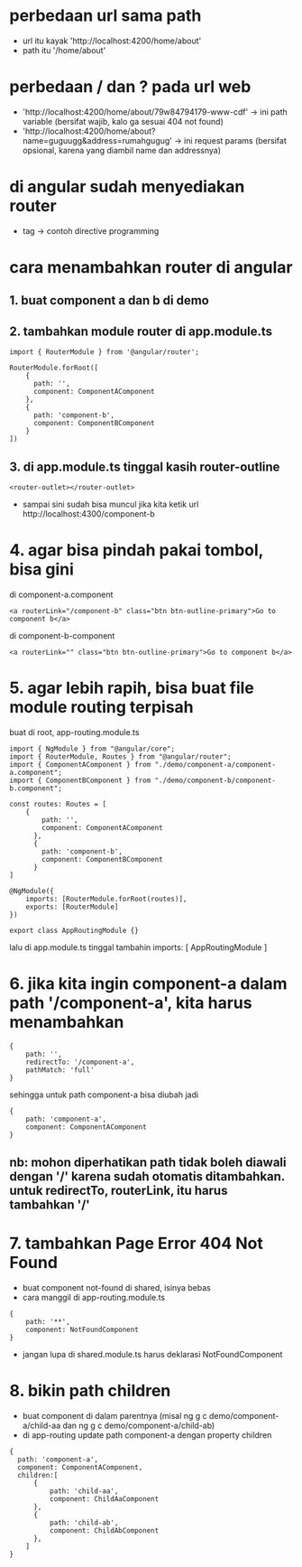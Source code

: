 # perbedaan url sama path
- url itu kayak 'http://localhost:4200/home/about'
- path itu '/home/about'

# perbedaan / dan ? pada url web
- 'http://localhost:4200/home/about/79w84794179-www-cdf' -> ini path variable (bersifat wajib, kalo ga sesuai 404 not found)
- 'http://localhost:4200/home/about?name=guguugg&address=rumahgugug' -> ini request params (bersifat opsional, karena yang diambil name dan addressnya)

# di angular sudah menyediakan router
-  tag <router-outlet> -> contoh directive programming

# cara menambahkan router di angular

## 1. buat component a dan b di demo
## 2. tambahkan module router di app.module.ts
```
import { RouterModule } from '@angular/router';

RouterModule.forRoot([
    {
      path: '',
      component: ComponentAComponent
    },
    {
      path: 'component-b',
      component: ComponentBComponent
    }
])
```
## 3. di app.module.ts tinggal kasih router-outline
```
<router-outlet></router-outlet>
```

- sampai sini sudah bisa muncul jika kita ketik url
http://localhost:4300/component-b

# 4. agar bisa pindah pakai tombol, bisa gini
di component-a.component
```
<a routerLink="/component-b" class="btn btn-outline-primary">Go to component b</a>
```

di component-b-component
```
<a routerLink="" class="btn btn-outline-primary">Go to component b</a>
```

# 5. agar lebih rapih, bisa buat file module routing terpisah
buat di root, app-routing.module.ts
```
import { NgModule } from "@angular/core";
import { RouterModule, Routes } from "@angular/router";
import { ComponentAComponent } from "./demo/component-a/component-a.component";
import { ComponentBComponent } from "./demo/component-b/component-b.component";

const routes: Routes = [
    {
        path: '',
        component: ComponentAComponent
      },
      {
        path: 'component-b',
        component: ComponentBComponent
      }
]

@NgModule({
    imports: [RouterModule.forRoot(routes)],
    exports: [RouterModule]
})

export class AppRoutingModule {}
```

lalu di app.module.ts tinggal tambahin
imports: [
    AppRoutingModule
]

# 6. jika kita ingin component-a  dalam path '/component-a', kita harus menambahkan
```
{
    path: '',
    redirectTo: '/component-a',
    pathMatch: 'full'
}
```

sehingga untuk path component-a bisa diubah jadi
```
{
    path: 'component-a',
    component: ComponentAComponent
}
```

## nb: mohon diperhatikan path tidak boleh diawali dengan '/' karena sudah otomatis ditambahkan. untuk redirectTo, routerLink, itu harus tambahkan '/'

# 7. tambahkan Page Error 404 Not Found
- buat component not-found di shared, isinya bebas
- cara manggil di app-routing.module.ts
```
{
    path: '**',
    component: NotFoundComponent
}
```
- jangan lupa di shared.module.ts harus deklarasi NotFoundComponent

# 8. bikin path children
- buat component di dalam parentnya (misal ng g c demo/component-a/child-aa dan ng g c demo/component-a/child-ab)
- di app-routing update path component-a dengan property children
```
{
  path: 'component-a',
  component: ComponentAComponent,
  children:[
      {
          path: 'child-aa',
          component: ChildAaComponent
      },
      {
          path: 'child-ab',
          component: ChildAbComponent
      },
    ]
}
```